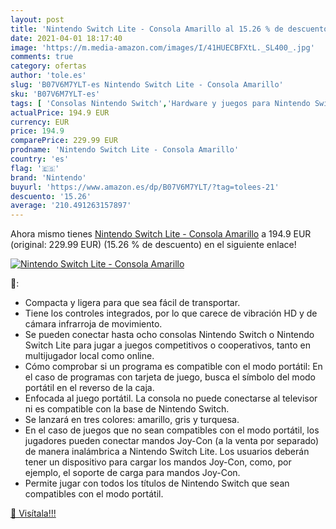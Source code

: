 ```yaml
---
layout: post
title: 'Nintendo Switch Lite - Consola Amarillo al 15.26 % de descuento'
date: 2021-04-01 18:17:40
image: 'https://m.media-amazon.com/images/I/41HUECBFXtL._SL400_.jpg'
comments: true
category: ofertas
author: 'tole.es'
slug: 'B07V6M7YLT-es Nintendo Switch Lite - Consola Amarillo'
sku: 'B07V6M7YLT-es'
tags: [ 'Consolas Nintendo Switch','Hardware y juegos para Nintendo Switch','Videojuegos','nintendo', ]
actualPrice: 194.9 EUR
currency: EUR
price: 194.9
comparePrice: 229.99 EUR
prodname: 'Nintendo Switch Lite - Consola Amarillo'
country: 'es'
flag: '🇪🇸'
brand: 'Nintendo'
buyurl: 'https://www.amazon.es/dp/B07V6M7YLT/?tag=tolees-21'
descuento: '15.26'
average: '210.491263157897'
---
```


Ahora mismo tienes [Nintendo Switch Lite - Consola Amarillo](https://www.amazon.es/dp/B07V6M7YLT/?tag=tolees-21) a 194.9 EUR (original: 229.99 EUR) (15.26 %  de descuento) en el siguiente enlace!

[![Nintendo Switch Lite - Consola Amarillo](https://m.media-amazon.com/images/I/41HUECBFXtL._SL400_.jpg)](https://www.amazon.es/dp/B07V6M7YLT/?tag=tolees-21)

🔎:

- Compacta y ligera para que sea fácil de transportar.
- Tiene los controles integrados, por lo que carece de vibración HD y de cámara infrarroja de movimiento.
- Se pueden conectar hasta ocho consolas Nintendo Switch o Nintendo Switch Lite para jugar a juegos competitivos o cooperativos, tanto en multijugador local como online.
- Cómo comprobar si un programa es compatible con el modo portátil: En el caso de programas con tarjeta de juego, busca el símbolo del modo portátil en el reverso de la caja.
- Enfocada al juego portátil. La consola no puede conectarse al televisor ni es compatible con la base de Nintendo Switch.
- Se lanzará en tres colores: amarillo, gris y turquesa.
- En el caso de juegos que no sean compatibles con el modo portátil, los jugadores pueden conectar mandos Joy-Con (a la venta por separado) de manera inalámbrica a Nintendo Switch Lite. Los usuarios deberán tener un dispositivo para cargar los mandos Joy-Con, como, por ejemplo, el soporte de carga para mandos Joy-Con.
- Permite jugar con todos los títulos de Nintendo Switch que sean compatibles con el modo portátil.

[🛒 Visítala!!!](https://www.amazon.es/dp/B07V6M7YLT/?tag=tolees-21)

